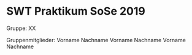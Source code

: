 # SWT Praktikum SoSe 2019

Gruppe: XX

Gruppenmitglieder:
Vorname Nachname
Vorname Nachname
Vorname Nachname
